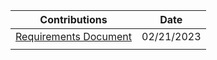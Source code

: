 |                   Contributions                  |    Date    |
| ------------------------------------------------ | ---------- |
| [Requirements Document](https://github.com/ACHarrison32/Software-Engineering---Lunch-Decider-App/tree/main/Documentation/Requirements_Document) | 02/21/2023 |
|                                                  |            |
